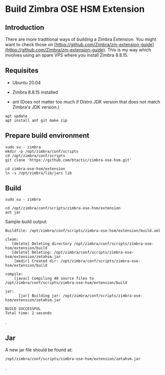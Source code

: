 # Build Zimbra OSE HSM Extension

## Introduction

There are more traditional ways of building a Zimbra Extension. You might want to check those on [https://github.com/Zimbra/zm-extension-guide](https://github.com/Zimbra/zm-extension-guide).
This is my way which involves using an spare VPS where you install Zimbra 8.8.15.

## Requisites

- Ubuntu 20.04
- Zimbra 8.8.15 installed

- ant (Does not matter too much if Distro JDK version that does not match Zimbra's JDK version.)

```
apt update
apt install ant git make zip
```

## Prepare build environment

```
sudo su - zimbra
mkdir -p /opt/zimbra/conf/scripts
cd /opt/zimbra/conf/scripts
git clone 'https://github.com/btactic/zimbra-ose-hsm.git'

cd zimbra-ose-hsm/extension
ln -s /opt/zimbra/lib/jars lib
```

## Build

```
sudo su - zimbra

cd /opt/zimbra/conf/scripts/zimbra-ose-hsm/extension
ant jar
```

Sample build output:
```
Buildfile: /opt/zimbra/conf/scripts/zimbra-ose-hsm/extension/build.xml

clean:
   [delete] Deleting directory /opt/zimbra/conf/scripts/zimbra-ose-hsm/extension/build
   [delete] Deleting: /opt/zimbra/conf/scripts/zimbra-ose-hsm/extension/zetahsm.jar
    [mkdir] Created dir: /opt/zimbra/conf/scripts/zimbra-ose-hsm/extension/build

compile:
    [javac] Compiling 48 source files to /opt/zimbra/conf/scripts/zimbra-ose-hsm/extension/build

jar:
      [jar] Building jar: /opt/zimbra/conf/scripts/zimbra-ose-hsm/extension/zetahsm.jar

BUILD SUCCESSFUL
Total time: 2 seconds
```
.

## Jar

A new jar file should be found at:
```
/opt/zimbra/conf/scripts/zimbra-ose-hsm/extension/zetahsm.jar
```
.
